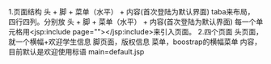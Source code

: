 1.页面结构
    头 + 脚 + 菜单（水平） + 内容(首次登陆为默认界面)
    taba来布局，
        四行四列。分别放 头 + 脚 + 菜单（水平） + 内容(首次登陆为默认界面)
        每一个单元格用<jsp:include page=""></jsp:include>来引入页面。
2.四个页面
    头页面，就一个横幅+欢迎学生信息
    脚页面，版权信息
    菜单，boostrap的横幅菜单
    内容，目前默认是欢迎使用标语   main=default.jsp
    
